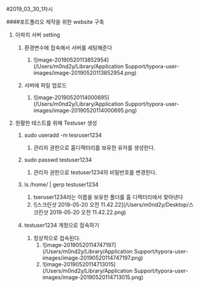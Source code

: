 #2019_03_30_1차시

####포트폴리오 제작을 위한 website 구축

1. 아파치 서버 setting

   1. 환경변수에 접속해서 서버를 세팅해준다

      1. ![image-20190520113852954](/Users/m0nd2y/Library/Application Support/typora-user-images/image-20190520113852954.png)
         

   2. 서버에 파일 업로드

      1. ![image-20190520114000695](/Users/m0nd2y/Library/Application Support/typora-user-images/image-20190520114000695.png)

         
         

2. 원활한 테스트를 위해 Testuser 생성
   

   1. sudo useradd -m tesruser1234
      1. 관리자 권한으로 홈디렉터리를 보유한 유저를 생성한다.
         
   2. sudo passwd testuser1234
      1. 관리자 권한으로 testuser1234의 비밀번호를 변경한다.
         
   3. ls /home/ | gerp testuser1234
      1. tseruser1234라는 이름을 보유한 폴더를 홈 디렉터리에서 찾아낸다
      2. ![스크린샷 2019-05-20 오전 11.42.22](/Users/m0nd2y/Desktop/스크린샷 2019-05-20 오전 11.42.22.png)
         
   4. testuser1234 계정으로 접속하기
      1. 정상적으로 접속된다.
         1. ![image-20190520114747197](/Users/m0nd2y/Library/Application Support/typora-user-images/image-20190520114747197.png)
         2. ![image-20190520114713015](/Users/m0nd2y/Library/Application Support/typora-user-images/image-20190520114713015.png)